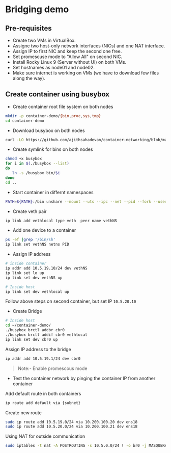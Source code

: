 
# Bridging demo

## Pre-requisites

- Create two VMs in VirtualBox.
- Assigne two host-only network interfaces (NICs) and one NAT interface.
- Assign IP to first NIC and keep the second one free.
- Set promescuse mode to "Allow All" on second NIC.
- Install Rocky Linux 9 (Server without UI) on both VMs.
- Set hostnames as node01 and node02.
- Make sure internet is working on VMs (we have to download few files along the way).

## Create container using busybox


- Create container root file system on both nodes

```bash
mkdir -p container-demo/{bin,proc,sys,tmp}
cd container-demo
```

- Download busybox on both nodes
```bash
curl -LO https://github.com/ajithsahadevan/container-networking/blob/main/busybox
```

- Create symlink for bins on both nodes
```bash
chmod +x busybox
for i in $(./busybox --list)
do
   ln -s /busybox bin/$i
done
cd ..
```


- Start container in differnt namespaces 

```bash
PATH=${PATH}:/bin unshare --mount --uts --ipc --net --pid --fork --user --map-root-user --mount-proc chroot container-demo /bin/sh
```
- Create veth pair
```bash
ip link add vethlocal type veth  peer name vethNS
```

- Add one device to a container

```bash
ps -ef |grep '/bin/sh'
ip link set vethNS netns PID
```

- Assign IP address
```bash
# inside container
ip addr add 10.5.19.10/24 dev vethNS
ip link set lo up
ip link set dev vethNS up

# Inside host
ip link set dev vethlocal up
```
Follow above steps on second container, but set IP `10.5.20.10`

- Create Bridge
```bash
# Inside host
cd ~/container-demo/
./busybox brctl addbr cbr0
./busybox brctl addif cbr0 vethlocal
ip link set dev cbr0 up
```

Assign IP address to the bridge
```bash
ip addr add 10.5.19.1/24 dev cbr0
```
> Note:- Enable promescous mode
- Test the container network by pinging the container IP from another container


Add default route in both containers
```bash
ip route add default via {subnet}
```


Create new route
```bash
sudo ip route add 10.5.19.0/24 via 10.200.100.20 dev ens18
sudo ip route add 10.5.20.0/24 via 10.200.100.21 dev ens18
```

Using NAT for outside communication
```bash
sudo iptables -t nat -A POSTROUTING -s 10.5.0.0/24 ! -o br0 -j MASQUERADE
```


